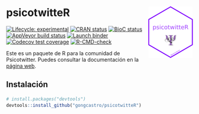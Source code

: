 
<!-- README.md is generated from README.Rmd. Please edit that file -->

# psicotwitteR <a href='https://gongcastro.github.io/psicotwitteR'><img src='man/figures/logo.png' align="right" height="139" /></a>

<!-- badges: start -->

[![Lifecycle:
experimental](https://img.shields.io/badge/lifecycle-experimental-orange.svg)](https://lifecycle.r-lib.org/articles/stages.html#experimental)
[![CRAN
status](https://www.r-pkg.org/badges/version/psicotwitteR)](https://CRAN.R-project.org/package=psicotwitteR)
[![BioC
status](http://www.bioconductor.org/shields/build/release/bioc/psicotwitteR.svg)](https://bioconductor.org/checkResults/release/bioc-LATEST/psicotwitteR)
[![AppVeyor build
status](https://ci.appveyor.com/api/projects/status/github/gongcastro/psicotwitteR?branch=master&svg=true)](https://ci.appveyor.com/project/gongcastro/psicotwitteR)
[![Launch
binder](https://mybinder.org/badge_logo.svg)](https://mybinder.org/v2/gh/gongcastro/psicotwitteR/master)
[![Codecov test
coverage](https://codecov.io/gh/gongcastro/psicotwitteR/branch/master/graph/badge.svg)](https://codecov.io/gh/gongcastro/psicotwitteR?branch=master)
[![R-CMD-check](https://github.com/gongcastro/psicotwitteR/workflows/R-CMD-check/badge.svg)](https://github.com/gongcastro/psicotwitteR/actions)
<!-- badges: end -->

Este es un paquete de R para la comunidad de Psicotwitter. Puedes
consultar la documentación en la [página
web](https://gongcastro.github.io/psicotwitteR/).

## Instalación

``` r
# install.packages("devtools")
devtools::install_github("gongcastro/psicotwitteR")
```
